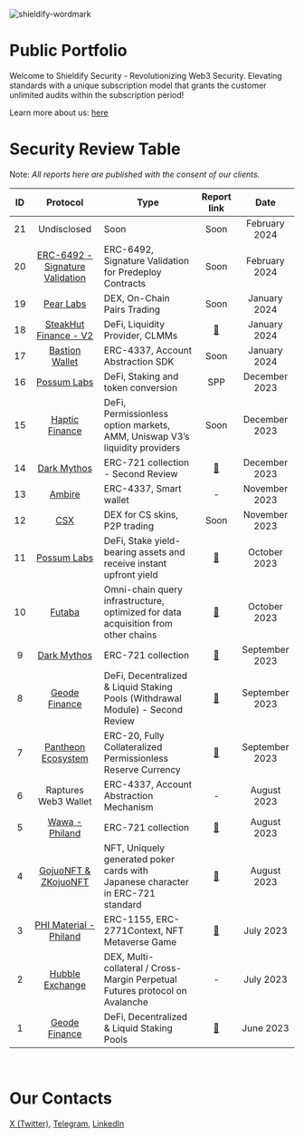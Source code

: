 ![shieldify-wordmark](https://github.com/shieldify-security/audits-portfolio/assets/133656516/dd670172-77be-4486-b9a4-d05437b3015a)

# Public Portfolio

Welcome to Shieldify Security - Revolutionizing Web3 Security. Elevating standards with a unique subscription model that grants the customer unlimited audits within the subscription period!

Learn more about us: [here](https://shieldify.org/)

# Security Review Table

Note: _All reports here are published with the consent of our clients._

| ID  |                                  Protocol                                  | Type                                                                              |                     Report link                      |      Date      |
| :-: | :------------------------------------------------------------------------: | --------------------------------------------------------------------------------- | :--------------------------------------------------: | :------------: |
| 21  |                                Undisclosed                                 | Soon                                                                              |                         Soon                         | February 2024  |
| 20  | [ERC-6492 - Signature Validation](https://eips.ethereum.org/EIPS/eip-6492) | ERC-6492, Signature Validation for Predeploy Contracts                            |                         Soon                         | February 2024  |
| 19  |                   [Pear Labs](https://www.pear.garden/)                    | DEX, On-Chain Pairs Trading                                                       |                         Soon                         |  January 2024  |
| 18  |           [SteakHut Finance - V2](https://www.steakhut.finance/)           | DeFi, Liquidity Provider, CLMMs                                                   |      [📄](reports/SteakHut-Security-Review.pdf)      |  January 2024  |
| 17  |                [Bastion Wallet](https://bastionwallet.io/)                 | ERC-4337, Account Abstraction SDK                                                 |                         Soon                         |  January 2024  |
| 16  |                 [Possum Labs](https://www.possumlabs.io/)                  | DeFi, Staking and token conversion                                                |                         SPP                          | December 2023  |
| 15  |                 [Haptic Finance](https://haptic.finance/)                  | DeFi, Permissionless option markets, AMM, Uniswap V3’s liquidity providers        |                          Soon                           | December 2023  |
| 14  |                  [Dark Mythos](https://dark-mythos.com/)                   | ERC-721 collection - Second Review                                                | [📄](reports/DarkMythos-Second-Security-Review.pdf)  | December 2023  |
| 13  |                     [Ambire](https://www.ambire.com/)                      | ERC-4337, Smart wallet                                                            |                          -                           | November 2023  |
| 12  |                        [CSX](https://stage.csx.gg/)                        | DEX for CS skins, P2P trading                                                     |                         Soon                         | November 2023  |
| 11  |                 [Possum Labs](https://www.possumlabs.io/)                  | DeFi, Stake yield-bearing assets and receive instant upfront yield                |     [📄](reports/PossumLabs-Security-Review.pdf)     |  October 2023  |
| 10  |                       [Futaba](https://futaba.dev/)                        | Omni-chain query infrastructure, optimized for data acquisition from other chains |       [📄](reports/Futaba-Security-Review.pdf)       |  October 2023  |
|  9  |                  [Dark Mythos](https://dark-mythos.com/)                   | ERC-721 collection                                                                |     [📄](reports/DarkMythos-Security-Review.pdf)     | September 2023 |
|  8  |                   [Geode Finance](https://www.geode.fi/)                   | DeFi, Decentralized & Liquid Staking Pools (Withdrawal Module) - Second Review    |  [📄](reports/GeodeFinance-WM-Security-Review.pdf)   | September 2023 |
|  7  |   [Pantheon Ecosystem](https://pantheon-ecosystem.gitbook.io/pantheon/)    | ERC-20, Fully Collateralized Permissionless Reserve Currency                      | [📄](reports/PantheonEcosystem-Security-Review.pdf)  | September 2023 |
|  6  |                            Raptures Web3 Wallet                            | ERC-4337, Account Abstraction Mechanism                                           |                          -                           |  August 2023   |
|  5  |                [Wawa - Philand](https://wawa.philand.xyz/)                 | ERC-721 collection                                                                |        [📄](reports/Wawa-Security-Review.pdf)        |  August 2023   |
|  4  |                [GojuoNFT & ZKojuoNFT](https://gojuonft.io/)                | NFT, Uniquely generated poker cards with Japanese character in ERC-721 standard   | [📄](reports/GojuoNFT-ZKojuoNFT-Security-Review.pdf) |  August 2023   |
|  3  |               [PHI Material - Philand](https://philand.xyz/)               | ERC-1155, ERC-2771Context, NFT Metaverse Game                                     |    [📄](reports/PHIMaterial-Security-Review.pdf)     |   July 2023    |
|  2  |                [Hubble Exchange](https://hubble.exchange/)                 | DEX, Multi-collateral / Cross-Margin Perpetual Futures protocol on Avalanche      |                          -                           |   July 2023    |
|  1  |                   [Geode Finance](https://www.geode.fi/)                   | DeFi, Decentralized & Liquid Staking Pools                                        |    [📄](reports/GeodeFinance-Security-Review.pdf)    |   June 2023    |

<br>

# Our Contacts

[X (Twitter)](https://twitter.com/ShieldifySec),
[Telegram](https://telegram.me/researcherShieldify),
[LinkedIn](https://www.linkedin.com/company/shieldify-security/)
